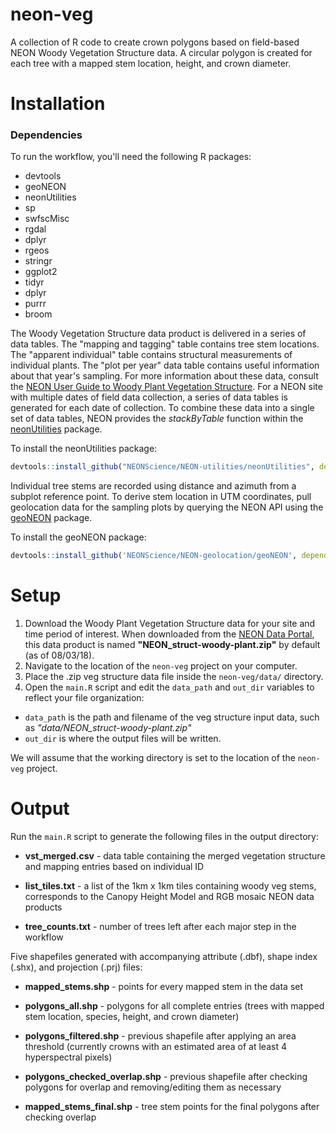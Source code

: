 neon-veg
================

A collection of R code to create crown polygons based on field-based NEON Woody Vegetation Structure data.
A circular polygon is created for each tree with a mapped stem location, height, and crown diameter. 


Installation
================

### Dependencies

To run the workflow, you'll need the following R packages:

-   devtools
-	geoNEON
-   neonUtilities
-	sp
-	swfscMisc
-	rgdal
-	dplyr
-	rgeos
-	stringr
-	ggplot2
-	tidyr
-	dplyr
-	purrr
-	broom

The Woody Vegetation Structure data product is delivered in a series of data tables. The "mapping and tagging" table contains tree stem locations. The "apparent individual" table contains structural measurements of individual plants. The "plot per year" data table contains useful information about that year's sampling. For more information about these data, consult the [NEON User Guide to Woody Plant Vegetation Structure](http://data.neonscience.org/api/v0/documents/NEON_vegStructure_userGuide_vA). For a NEON site with multiple dates of field data collection, a series of data tables is generated for each date of collection. To combine these data into a single set of data tables, NEON provides the *stackByTable* function within the [neonUtilities](https://github.com/NEONScience/NEON-utilities/tree/master/neonUtilities) package.

To install the neonUtilities package: 

``` r
devtools::install_github("NEONScience/NEON-utilities/neonUtilities", dependencies=TRUE)
```

Individual tree stems are recorded using distance and azimuth from a subplot reference point. To derive stem location in UTM coordinates, pull geolocation data for the sampling plots by querying the NEON API using the [geoNEON](https://github.com/NEONScience/NEON-geolocation/tree/master/geoNEON) package.

To install the geoNEON package: 

``` r
devtools::install_github('NEONScience/NEON-geolocation/geoNEON', dependencies=TRUE)
```


Setup
================

1. Download the Woody Plant Vegetation Structure data for your site and time period of interest. When downloaded from the [NEON Data Portal](http://data.neonscience.org/home), this data product is named **"NEON_struct-woody-plant.zip"** by default (as of 08/03/18). 
2. Navigate to the location of the `neon-veg` project on your computer. 
3. Place the .zip veg structure data file inside the `neon-veg/data/` directory. 
4. Open the `main.R` script and edit the `data_path` and `out_dir` variables to reflect your file organization: 
-   `data_path` is the path and filename of the veg structure input data, such as *"data/NEON_struct-woody-plant.zip"*
-   `out_dir` is where the output files will be written. 

We will assume that the working directory is set to the location of the `neon-veg` project.


Output
================

Run the `main.R` script to generate the following files in the output directory: 

-	**vst_merged.csv** - data table containing the merged vegetation structure and mapping entries based on individual ID

-	**list_tiles.txt** - a list of the 1km x 1km tiles containing woody veg stems, corresponds to the Canopy Height Model and RGB mosaic NEON data products

-	**tree_counts.txt** - number of trees left after each major step in the workflow 

Five shapefiles generated with accompanying attribute (.dbf), shape index (.shx), and projection (.prj) files:

-	**mapped_stems.shp** - points for every mapped stem in the data set

-   **polygons_all.shp** - polygons for all complete entries (trees with mapped stem location, species, height, and crown diameter)

-   **polygons_filtered.shp** - previous shapefile after applying an area threshold (currently crowns with an estimated area of at least 4 hyperspectral pixels)

-	**polygons_checked_overlap.shp** - previous shapefile after checking polygons for overlap and removing/editing them as necessary

-	**mapped_stems_final.shp** - tree stem points for the final polygons after checking overlap
